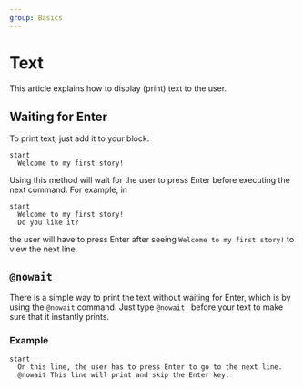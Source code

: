 ```yaml
---
group: Basics
---
```


# Text
This article explains how to display (print) text to the user.

## Waiting for Enter
To print text, just add it to your block:
``` storymatic
start
  Welcome to my first story!
```

Using this method will wait for the user to press Enter before executing the next command. For example, in
``` storymatic
start
  Welcome to my first story!
  Do you like it?
```
the user will have to press Enter after seeing `Welcome to my first story!` to view the next line.

## `@nowait`
There is a simple way to print the text without waiting for Enter, which is by using the `@nowait` command. Just type `@nowait ` before your text to make sure that it instantly prints.

### Example
``` storymatic
start
  On this line, the user has to press Enter to go to the next line.
  @nowait This line will print and skip the Enter key.
```
